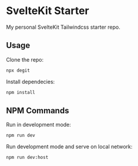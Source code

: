 # SvelteKit Starter

My personal SvelteKit Tailwindcss starter repo.

## Usage

Clone the repo:

```bash
npx degit
```

Install dependecies:

```bash
npm install
```


## NPM Commands

Run in development mode:

```bash
npm run dev
```

Run development mode and serve on local network:

```bash
npm run dev:host
```

